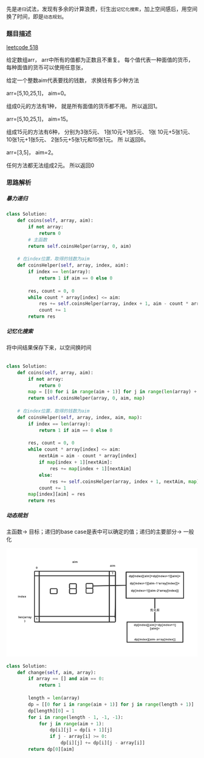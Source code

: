 先是`递归`试法，发现有多余的计算浪费，衍生出`记忆化搜索`，加上空间感后，用空间换了时间，即是`动态规划`。



### 题目描述

[leetcode 518](https://leetcode-cn.com/problems/coin-change-2/)

给定数组arr， arr中所有的值都为正数且不重复。 每个值代表一种面值的货币， 每种面值的货币可以使用任意张， 

给定一个整数aim代表要找的钱数， 求换钱有多少种方法

arr=[5,10,25,1]， aim=0。

组成0元的方法有1种， 就是所有面值的货币都不用。 所以返回1。

arr=[5,10,25,1]， aim=15。

组成15元的方法有6种， 分别为3张5元、 1张10元+1张5元、 1张
10元+5张1元、 10张1元+1张5元、 2张5元+5张1元和15张1元。 所
以返回6。

arr=[3,5]， aim=2。

任何方法都无法组成2元。 所以返回0

### 思路解析

##### 暴力递归

```python
class Solution:
    def coins(self, array, aim):
        if not array:
            return 0
        # 主函数
        return self.coinsHelper(array, 0, aim)

    # 在index位置，取得的钱数为aim
    def coinsHelper(self, array, index, aim):
        if index == len(array):
            return 1 if aim == 0 else 0

        res, count = 0, 0
        while count * array[index] <= aim:
            res += self.coinsHelper(array, index + 1, aim - count * array[index])
            count += 1
        return res

```

##### 记忆化搜索

将中间结果保存下来，以空间换时间
```python

class Solution:
    def coins(self, array, aim):
        if not array:
            return 0
        map = [[0 for i in range(aim + 1)] for j in range(len(array) + 1)]
        return self.coinsHelper(array, 0, aim, map)

    # 在index位置，取得的钱数为aim
    def coinsHelper(self, array, index, aim, map):
        if index == len(array):
            return 1 if aim == 0 else 0

        res, count = 0, 0
        while count * array[index] <= aim:
            nextAim = aim - count * array[index]
            if map[index + 1][nextAim]:
                res += map[index + 1][nextAim]
            else:
                res += self.coinsHelper(array, index + 1, nextAim, map)
            count += 1
        map[index][aim] = res
        return res

```

##### 动态规划

主函数-> 目标；递归的base case是表中可以确定的值；递归的主要部分-> 一般化

![](https://github.com/1273545169/course_note/blob/master/%E5%9B%BE%E7%89%87/%E6%8D%A2%E9%92%B1%E9%97%AE%E9%A2%98%20%E5%8A%A8%E6%80%81%E8%A7%84%E5%88%92.jpg)

```python
class Solution:
    def change(self, aim, array):
        if array == [] and aim == 0:
            return 1

        length = len(array)
        dp = [[0 for i in range(aim + 1)] for j in range(length + 1)]
        dp[length][0] = 1
        for i in range(length - 1, -1, -1):
            for j in range(aim + 1):
                dp[i][j] = dp[i + 1][j]
                if j - array[i] >= 0:
                    dp[i][j] += dp[i][j - array[i]]
        return dp[0][aim]


```



